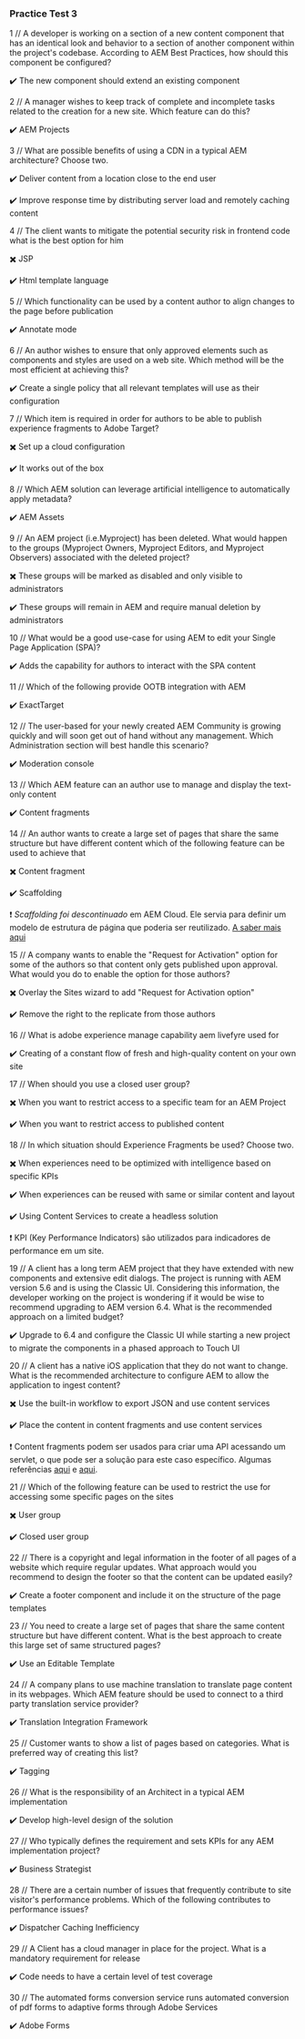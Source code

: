 ### Practice Test 3

1 // A developer is working on a section of a new content component that has an identical look and behavior to a section of another component within the project's codebase. According to AEM Best Practices, how should this component be configured?

:heavy_check_mark: The new component should extend an existing component

2 // A manager wishes to keep track of complete and incomplete tasks related to the creation for a new site. Which feature can do this?

:heavy_check_mark: AEM Projects

3 // What are possible benefits of using a CDN in a typical AEM architecture? Choose two.

:heavy_check_mark: Deliver content from a location close to the end user

:heavy_check_mark: Improve response time by distributing server load and remotely caching content

4 // The client wants to mitigate the potential security risk in frontend code what is the best option for him

:heavy_multiplication_x: JSP

:heavy_check_mark: Html template language

5 // Which functionality can be used by a content author to align changes to the page before publication

:heavy_check_mark: Annotate mode

6 // An author wishes to ensure that only approved elements such as components and styles are used on a web site. Which method will be the most efficient at achieving this?

:heavy_check_mark: Create a single policy that all relevant templates will use as their configuration

7 // Which item is required in order for authors to be able to publish experience fragments to Adobe Target?

:heavy_multiplication_x: Set up a cloud configuration

:heavy_check_mark: It works out of the box

8 // Which AEM solution can leverage artificial intelligence to automatically apply metadata?

:heavy_check_mark: AEM Assets

9 // An AEM project (i.e.Myproject) has been deleted. What would happen to the groups (Myproject Owners, Myproject Editors, and Myproject Observers) associated with the deleted project?

:heavy_multiplication_x: These groups will be marked as disabled and only visible to administrators

:heavy_check_mark: These groups will remain in AEM and require manual deletion by administrators

10 // What would be a good use-case for using AEM to edit your Single Page Application (SPA)?

:heavy_check_mark: Adds the capability for authors to interact with the SPA content

11 // Which of the following provide OOTB integration with AEM

:heavy_check_mark: ExactTarget

12 // The user-based for your newly created AEM Community is growing quickly and will soon get out of hand without any management. Which Administration section will best handle this scenario?

:heavy_check_mark: Moderation console

13 // Which AEM feature can an author use to manage and display the text-only content

:heavy_check_mark: Content fragments

14 // An author wants to create a large set of pages that share the same structure but have different content which of the following feature can be used to achieve that

:heavy_multiplication_x: Content fragment

:heavy_check_mark: Scaffolding

❗ *Scaffolding foi descontinuado* em AEM Cloud. Ele servia para definir um modelo de estrutura de página que poderia ser reutilizado. [A saber mais aqui](https://experienceleague.adobe.com/docs/experience-manager-65/classic-ui/siteandpage/classic-feature-scaffolding.html?lang=en)

15 // A company wants to enable the "Request for Activation" option for some of the authors so that content only gets published upon approval. What would you do to enable the option for those authors?

:heavy_multiplication_x: Overlay the Sites wizard to add "Request for Activation option"

:heavy_check_mark: Remove the right to the replicate from those authors

16 // What is adobe experience manage capability aem livefyre used for

:heavy_check_mark: Creating of a constant flow of fresh and high-quality content on your own site

17 // When should you use a closed user group?

:heavy_multiplication_x: When you want to restrict access to a specific team for an AEM Project

:heavy_check_mark: When you want to restrict access to published content

18 // In which situation should Experience Fragments be used? Choose two.

:heavy_multiplication_x: When experiences need to be optimized with intelligence based on specific KPIs

:heavy_check_mark: When experiences can be reused with same or similar content and layout

:heavy_check_mark: Using Content Services to create a headless solution

❗ KPI (Key Performance Indicators) são utilizados para indicadores de performance em um site.

19 // A client has a long term AEM project that they have extended with new components and extensive edit dialogs. The project is running with AEM version 5.6 and is using the Classic UI. Considering this information, the developer working on the project is wondering if it would be wise to recommend upgrading to AEM version 6.4. What is the recommended approach on a limited budget?

:heavy_check_mark: Upgrade to 6.4 and configure the Classic UI while starting a new project to migrate the components in a phased approach to Touch UI

20 // A client has a native iOS application that they do not want to change. What is the recommended architecture to configure AEM to allow the application to ingest content?

:heavy_multiplication_x: Use the built-in workflow to export JSON and use content services

:heavy_check_mark: Place the content in content fragments and use content services

❗ Content fragments podem ser usados para criar uma API acessando um servlet, o que pode ser a solução para este caso específico. Algumas referências [aqui](https://engineering.icf.com/aem-content-fragments-as-an-api/) e [aqui](https://www.youtube.com/watch?v=l1rx3jX9hW8).

21 // Which of the following feature can be used to restrict the use for accessing some specific pages on the sites

:heavy_multiplication_x: User group

:heavy_check_mark: Closed user group

22 // There is a copyright and legal information in the footer of all pages of a website which require regular updates. What approach would you recommend to design the footer so that the content can be updated easily?

:heavy_check_mark: Create a footer component and include it on the structure of the page templates

23 // You need to create a large set of pages that share the same content structure but have different content. What is the best approach to create this large set of same structured pages?

:heavy_check_mark: Use an Editable Template

24 // A company plans to use machine translation to translate page content in its webpages. Which AEM feature should be used to connect to a third party translation service provider?

:heavy_check_mark: Translation Integration Framework

25 // Customer wants to show a list of pages based on categories. What is preferred way of creating this list?

:heavy_check_mark: Tagging

26 // What is the responsibility of an Architect in a typical AEM implementation

:heavy_check_mark: Develop high-level design of the solution

27 // Who typically defines the requirement and sets KPIs for any AEM implementation project?

:heavy_check_mark: Business Strategist

28 // There are a certain number of issues that frequently contribute to site visitor's performance problems. Which of the following contributes to performance issues?

:heavy_check_mark: Dispatcher Caching Inefficiency

29 // A Client has a cloud manager in place for the project. What is a mandatory requirement for release

:heavy_check_mark: Code needs to have a certain level of test coverage

30 // The automated forms conversion service runs automated conversion of pdf forms to adaptive forms through Adobe Services

:heavy_check_mark: Adobe Forms